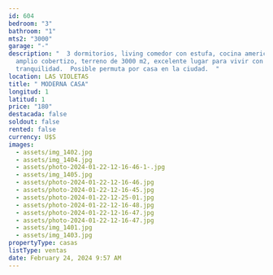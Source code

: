 ```yaml
---
id: 604
bedroom: "3"
bathroom: "1"
mts2: "3000"
garage: "-"
description: "  3 dormitorios, living comedor con estufa, cocina americana,
  amplio cobertizo, terreno de 3000 m2, excelente lugar para vivir con la mayor
  tranquilidad.  Posible permuta por casa en la ciudad.  "
location: LAS VIOLETAS
title: " MODERNA CASA"
longitud: 1
latitud: 1
price: "180"
destacada: false
soldout: false
rented: false
currency: U$S
images:
  - assets/img_1402.jpg
  - assets/img_1404.jpg
  - assets/photo-2024-01-22-12-16-46-1-.jpg
  - assets/img_1405.jpg
  - assets/photo-2024-01-22-12-16-46.jpg
  - assets/photo-2024-01-22-12-16-45.jpg
  - assets/photo-2024-01-22-12-25-01.jpg
  - assets/photo-2024-01-22-12-16-48.jpg
  - assets/photo-2024-01-22-12-16-47.jpg
  - assets/photo-2024-01-22-12-16-47.jpg
  - assets/img_1401.jpg
  - assets/img_1403.jpg
propertyType: casas
listType: ventas
date: February 24, 2024 9:57 AM
---
```

